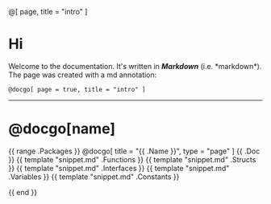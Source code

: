 @[ page, title = "intro" ]

# Hi
Welcome to the documentation. It's written
in ***Markdown*** (i.e. \*markdown\*). The page
was created with a md annotation:
```
@docgo[ page = true, title = "intro" ]
```
---
# @docgo[name]

{{ range .Packages }}
@docgo[ title = "{{ .Name }}", type = "page" ]
{{ .Doc }}
{{ template "snippet.md" .Functions }}
{{ template "snippet.md" .Structs }}
{{ template "snippet.md" .Interfaces }}
{{ template "snippet.md" .Variables }}
{{ template "snippet.md" .Constants }}

{{ end }}